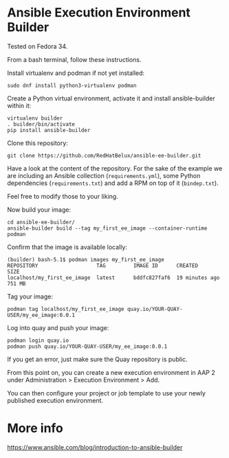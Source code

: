 # Ansible Execution Environment Builder

Tested on Fedora 34.

From a bash terminal, follow these instructions.

Install virtualenv and podman if not yet installed:

```
sudo dnf install python3-virtualenv podman
```

Create a Python virtual environment, activate it and install ansible-builder within it:

```
virtualenv builder
. builder/bin/activate
pip install ansible-builder
```

Clone this repository:

```
git clone https://github.com/RedHatBelux/ansible-ee-builder.git
```

Have a look at the content of the repository. For the sake of the example we are including an Ansible collection (`requirements.yml`), some Python dependencies (`requirements.txt`) and add a RPM on top of it (`bindep.txt`).

Feel free to modify those to your liking.

Now build your image:

```
cd ansible-ee-builder/
ansible-builder build --tag my_first_ee_image --container-runtime podman
```

Confirm that the image is available locally:

```
(builder) bash-5.1$ podman images my_first_ee_image
REPOSITORY                   TAG         IMAGE ID      CREATED         SIZE
localhost/my_first_ee_image  latest      bddfc827faf6  19 minutes ago  751 MB
```

Tag your image:

```
podman tag localhost/my_first_ee_image quay.io/YOUR-QUAY-USER/my_ee_image:0.0.1
```

Log into quay and push your image:

```
podman login quay.io
podman push quay.io/YOUR-QUAY-USER/my_ee_image:0.0.1
```

If you get an error, just make sure the Quay repository is public.

From this point on, you can create a new execution environment in AAP 2 under Administration > Execution Environment > Add.

You can then configure your project or job template to use your newly published execution environment.

# More info

https://www.ansible.com/blog/introduction-to-ansible-builder


